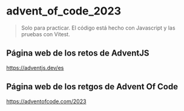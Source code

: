 # advent_of_code_2023

> Solo para practicar. El código está hecho con Javascript y las pruebas con Vitest.

## Página web de los retos de AdventJS

https://adventjs.dev/es

## Página web de los retgos de Advent Of Code

https://adventofcode.com/2023
